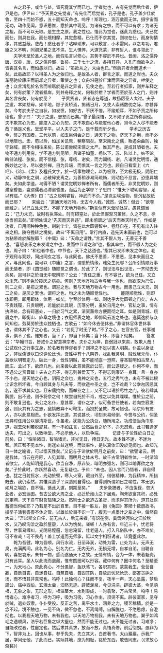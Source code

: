 <!-- { "loadSidebar": true } -->
　　古之君子，或仕与处，皆究竟其学而已也。学者觉也，古有先觉而后仕者，伊尹是也。伊尹曰：“予天民之先觉者。”有先仕而后觉者，孔子是也。孔子盖少仕於鲁，至四十而始不惑，五十而知天命也。呜呼！斯理也，涵万彙而无体，摄宇宙而无功，动作见闻，意识思惟，悉於其中现见。为诸有之宗，而不可以有求；为诸无之祖，而不可以无取。是生生之原，我之性也。悟此为觉也，迷此为惑也。夫已觉而仕，则具在我，而仕境相摩，其觉愈精。已仕而不求其觉，则权在仕，而身徇情移，其惑益蔽。悲哉！惑仕者乎？呫哔琐末，可以敷言，小术雷同，以之考功，君臣之义不明，同胞兄弟之念不洪，生人憔悴，大道茺蒙，非有哲人，谁与领此？
　　夫学未至於圣人之地，而假名言以修心，其势不容於不异也。昔闽、洛之儒异唐、汉矣，唐、汉之儒异邹、鲁矣。三千七十之流，各持其异，入孔门而欲争之，皆丧其名言，而如愚以归。故曰：“虽欲从之，末由也已。”然后异者合而道术一矣。此曷故耶？以得圣人为之依归也。是故圣人者，群言之家，而道之岸也。夫众车丽驰於康庄而前却之异者，策使之也；众舟沿遡於广津而洄突之异者，枻使之也；众言淆乱於名言而喧聒於是非之异者，见使之也。至若行者抵家，则并车释之矣，何有於策？渡者抵岸，则并舟释之矣，何有於枻？学者而至於圣人之门，则并其名言丧矣，何有於见？
　　子贡贤者，贤者志在尊道，故扬厉圣人太过。夫子之道，本如慈母，如平地，顾子贡矫焉，揭诸日月，又使人索诸数仞之际，亦甚异矣。今考於夫子之自状，如发愤，如好古，不厌不倦，不踰矩耳，不如子贡之所称诩也。曾子曰：“夫子之道，忠恕而已矣。”曾子最深悟，又不如子贡之所称诩也。夫不欺其心为忠，能度人之心为恕。夫不欺自心与能度他心者，岂今之人尽不能者哉？循是义也，堂堂平平，以入夫子之门，是千载而昕夕也。
　　学术之历古今，譬之有国者。三代以前，如玉帛俱会之日，通天下之物，济天下之用，而不必以地限也。孟、荀以后，如加关讥焉，稍察阻矣。至宋南北之儒，殆遏籴曲防，独守谿域，而不令相往来矣。陈公甫尝叹宋儒之太严。惟其严也，是成其陋者也。夫物不通方则用穷，学不通方则见陋。且诸子如董、杨以下，苏、陆以上，姑不论。晦翁法程、张矣，而不信程、张，尊杨、谢矣，而力闢杨、谢。凡诸灵觉明悟，通解妙达之论，尽以委於禅，目为异端，而惧其一言之污也。顾自日看案上《六经》、《论》、《孟》及程氏文字，於一切事物理会，以为极致，至太极无极，阴阳仁义，动静神化之训，必破碎支离之。为善稍涉易简疏畅，则动色不忍言，恐堕异端矣。夫如此学道，乌得不陋？谓灵觉明妙禅者所有，而儒者所无，非灵觉明妙，则滞窒昏愚，岂谓儒者必滞窒昏愚，而后为正学耶？子思曰：“惟天下聪明睿智，足以有临。”《大传》曰：“古之聪明睿智，神武而不杀。”是岂尘埃浊物，昏沉钻故纸而已耶？
　　来谕云：“道通天地万物，无古今人我。”诚然，诚然！但云：“欲卷而藏之，以己立处未充，不能了天地万物也。”斯言似有未莹彻处耳。愚意谓当云：“己力未充，故时有执滞处。时有碍窒处，於此但假渐习薰修，久之不息，徐徐当彻去矣。”即彻处谓之“先天而天弗违”，即未彻谓之“后天而奉天时也”。作如是功者，日用间种种色色，刹刹尘尘，皆在此大圆镜智中，卷舒自在，不见有出入往来之相，陵夺挽转之境矣，故曰“不离日用”。常行内直，造先天未画前也，岂可以为粘带难於解脱耶？《中庸》曰：“天命之谓性。”言其不假人为，无善无不善也。“喜怒哀乐之未发谓之中也，发而中节谓之和”也，指其率性，而不假人为之处也。周子曰：“和也者中也，中节也，天下之达道也。”指其已发即未发之体也。老子观窍与观妙，同出同玄之旨，与此同也。佛氏不思善，不思恶，见本来面目之义，与此同也。岂可以《中庸》之言，谓堕於情缘，难免生死耶？公所引情顺万事而无情者，即《圆觉经》随顺觉之谓也。於此了了，则世法与出世法，一齐彻去无余矣，岂可非之於自无中取辨耶？公云：“责任之重，有不容己，欲为己任，又立处未充。”则不免於揽厌之病矣。何则？天地万物古今与我一体也，而欲取为己任，则二之矣，是揽之累也。谓迎之也，我与天地万物古今一用也，而患己立未充，则二之矣，是厌之累也。谓将之也，均之未为随顺觉性也。
　　能随顺觉性，则即体即用，即用即体，体用一如矣。学至於体用一如，则达乎大觉圆顿之门矣。古人不贵践履，只贵眼明，若能於此具眼，历落分明，虽於日用之中，官私之事，情有执滞处，念有碍塞处，一归於习气之累，渐资薰修方便而彻之耳。如是则青城、蛾眉之中，即衡山、庐阜之境也；衣冠师表之地，即御风云游之处也。逸莫逸於与众同知也，劳莫劳於违众独栖也。古歌云：“如今休去便休去。”非谓休官休世休事也，谓休其不了之心也。又云：“若觅了时无了时。”不了之心，在官去官，任事谢事，俱不了也。惟知者，当下了，即当下休矣；当下休，即当下彻矣。
　　答友云：“华翰书旨，皆戒仆之留意禅宗者。夫仆之为禅，自弱冠以来矣，敢欺人哉！公试观仆之行事立身，於名教有悖谬者乎？则禅之不足以害人明矣。仆盖以身证之，非世儒徒以口说诤论比也。吾性中有十八阴界，戕乱我灵明，贼伐我元命，仆盖欲以明智定力，破此一身，伐性阴贼，虽不能彻底一澄照，睿圣聪明如古至人，而庄、孟以下，欲庶几也。向来尝以此意微露於公前，而公遂疑之。仆何不幸，而不遇公之赏音哉！夫古之君子，得志则兼爱天下，不得志则康济一身耳。且一身亦不小也，是天地之心也，阴阳之会也，鬼神之交也，五行之秀气也，未有不被此根尘识念所坏者。今自顾其身与凡夫等，而欲造神圣之业，岂不难哉？公幸勿因忌其名，遂不求其实也。且宋儒拘拘，而举业之士，又不足以语於尽性之门，彼若肆其胸臆，出不逊，则予将奈之何！故尝自托於不肖，戒之以免其喋喋。惟於公之前，则不敢复逊也。夫公之名仆，意甚厚，谓仆之才，似可备世任使者，若向空寂发途，则灰其有为之志，窳惰散弃不可鞭策，而损於圣教，故可惜也。顷京师有友人，亦以此意相责。仆欲发挥此道，其说甚长，顷刻未易倾倒。今啻与公约，倘圣王异时任用公以廓清斯世，仆虽老，犹能为公执殳，随所用之。功成便当角巾东道，视去荣利若脱屣耳。有一不如兹言，公然后食之阶下，亦无怼焉。此书若逢罗达夫，可出之，以致哄堂，不必示他人，以启争端。
　　记昔与子论性於白日之前矣，曰：“性喻诸日，智喻诸光，非光无日，掩日无光，故本性不迷，不迷为智。若正智不见本性，尚迷处兹迷境，而谈率性，是以真体汩没於见闻也。故知光日一体之喻者，可以悟天性矣。”又记与子论欲於明月之前矣，曰：“欲譬诸云，明是我体，当云在月际，人见其暗，而明月之体未亏。故千古常明者性体，一时渐暗者欲尘。人能知明是我心，欲当自净，原非染，暗明亦强名，则可以喻寡欲之方矣。”子於此时，亦跃然喜动，无复疑也。予曰：“未也。因人言而乃悟者，非自得也。犹之日射摇水，光动於壁，寒入火室，暖自外至，借彼精神，为我精神，所措既去，我仍索然，其惟深造乎？深造则自得也。自得则所谓如日之喻性，本无欲，如月之喻欲，自不留。循此入道，刻期至矣。”
　　夫步象蹠者，不由兔径，恢大业者，必宏远图。昔古公欲大周之业，必迁於歧山之下居焉。陶朱欲富其积，必处於定陶，天下舟车财货辐辏之处。然则士之欲追古圣贤，而求得其所为，道其处财蓄德当何如耶？乃若足不出於百里，目不接一胜友，抱《兔园》寒陋十数册故书，操举子活套亹亹不休之管，以雄长於目不识一丁，腹无一点墨汁之辈之中，偃然自大曰：“吾以斯文自任，前无古人，后无来者。”有识在侧，奚啻笑河伯之汩於秋水，又乃叹沟浍之盈於屋霤，人以为愧矣。嗟嗟！人亦有言，年近三十，忧老将至，世事易缠纠，光阴易懡邏，忽忽淹留，壮老逼人，打入凡俗队中，亦不难矣。可不省哉！可不畏哉！盖士学道而无师承，祗以文字相诳诱者，毕竟堕此尔。
　　乾为吾健，坤为吾顺，风行水流，日丽泽润，动处为雷，止处为山，无声无臭，充满两间，此名为心，别名为仁。无内无外，无损无增，自孝自弟，自聪自明，喜怒哀乐，未有一物，感而遂通天下之故。无情有情，合为一体，未着躯壳，只有此耳。圣人以此洗而退藏，惟有圆圈可以形容。藏中何有？圈中何名？至精至一，为天地心。原此真心，不分愚智，鱼跃鸢飞，各职其职。蒙蒙我生，营营自戕，自斲自丧，自迷自狂，自筑自墙，自固其防，自放於忧悲怆逸、鄙吝贪妒之场，而不悟其非真常也。呜呼！此独何心？往而不复，夜半一声，天心呈露，梦后周公，庙中西伯，玄酒太羹，汩然无迹。辟彼渊泉，今见涓涓，辟彼大茎，今见萌根，无象之象，无形之形，根滋茎大，水到渠成，一时翕聚，万古常灵。呜呼！易悟者心，难净者习，呼为习呼，吸为习吸，习心作主，须臾不离。辟彼室家，见夺於贼，退处奴隶，仆仆受役。反正之苦，禹平水土，涵养之力，稷艺稼穑。於是一念不起，境不触也，一见不倚，微不忽也，不离绳缚，自解脱也，不绝思虑，自澄彻也。以我视天地万物，未有我也，以天地万物视我，未有天地万物也。翼乎如鸿毛之遇顺风，浩乎若巨鱼之纵大壑也，然而不能无过也。夫不能无过者，习难净；自能改过者，性自定也。然后求其真求，放而不放，真悟真修，前后彻朗。愚非为下，智非为上。回也从事，参乎免夫，先立其大，白首著书。太山巖巖，示我广居，学问无他，了此而已。实际其地，庶为知耻，铭於东西，敢告同志。（《求放心斋铭》）
